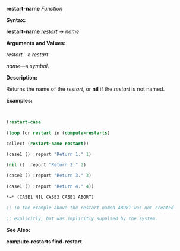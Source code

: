 **restart-name** *Function* 



**Syntax:** 



**restart-name** *restart → name* 







 



 



**Arguments and Values:** 



*restart*—a *restart*. 



*name*—a *symbol*. 



**Description:** 



Returns the name of the *restart*, or **nil** if the *restart* is not named. 



**Examples:**
```lisp
 

(restart-case 

(loop for restart in (compute-restarts) 

collect (restart-name restart)) 

(case1 () :report "Return 1." 1) 

(nil () :report "Return 2." 2) 

(case3 () :report "Return 3." 3) 

(case1 () :report "Return 4." 4)) 

*→* (CASE1 NIL CASE3 CASE1 ABORT) 

;; In the example above the restart named ABORT was not created 

;; explicitly, but was implicitly supplied by the system. 


```
**See Also:** 



**compute-restarts find-restart** 



